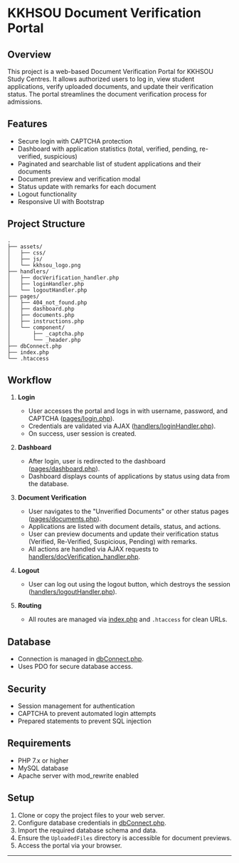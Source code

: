 # KKHSOU Document Verification Portal

## Overview

This project is a web-based Document Verification Portal for KKHSOU Study Centres. It allows authorized users to log in, view student applications, verify uploaded documents, and update their verification status. The portal streamlines the document verification process for admissions.

## Features

- Secure login with CAPTCHA protection
- Dashboard with application statistics (total, verified, pending, re-verified, suspicious)
- Paginated and searchable list of student applications and their documents
- Document preview and verification modal
- Status update with remarks for each document
- Logout functionality
- Responsive UI with Bootstrap

## Project Structure

```
.
├── assets/
│   ├── css/
│   ├── js/
│   └── kkhsou_logo.png
├── handlers/
│   ├── docVerification_handler.php
│   ├── loginHandler.php
│   └── logoutHandler.php
├── pages/
│   ├── 404_not_found.php
│   ├── dashboard.php
│   ├── documents.php
│   ├── instructions.php
│   └── component/
│       ├── _captcha.php
│       └── _header.php
├── dbConnect.php
├── index.php
└── .htaccess
```

## Workflow

1. **Login**
   - User accesses the portal and logs in with username, password, and CAPTCHA ([pages/login.php](pages/login.php)).
   - Credentials are validated via AJAX ([handlers/loginHandler.php](handlers/loginHandler.php)).
   - On success, user session is created.

2. **Dashboard**
   - After login, user is redirected to the dashboard ([pages/dashboard.php](pages/dashboard.php)).
   - Dashboard displays counts of applications by status using data from the database.

3. **Document Verification**
   - User navigates to the "Unverified Documents" or other status pages ([pages/documents.php](pages/documents.php)).
   - Applications are listed with document details, status, and actions.
   - User can preview documents and update their verification status (Verified, Re-Verified, Suspicious, Pending) with remarks.
   - All actions are handled via AJAX requests to [handlers/docVerification_handler.php](handlers/docVerification_handler.php).

4. **Logout**
   - User can log out using the logout button, which destroys the session ([handlers/logoutHandler.php](handlers/logoutHandler.php)).

5. **Routing**
   - All routes are managed via [index.php](index.php) and `.htaccess` for clean URLs.

## Database

- Connection is managed in [dbConnect.php](dbConnect.php).
- Uses PDO for secure database access.

## Security

- Session management for authentication
- CAPTCHA to prevent automated login attempts
- Prepared statements to prevent SQL injection

## Requirements

- PHP 7.x or higher
- MySQL database
- Apache server with mod_rewrite enabled

## Setup

1. Clone or copy the project files to your web server.
2. Configure database credentials in [dbConnect.php](dbConnect.php).
3. Import the required database schema and data.
4. Ensure the `UploadedFiles` directory is accessible for document previews.
5. Access the portal via your browser.

---
